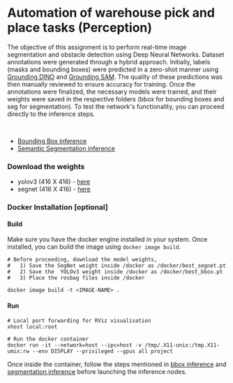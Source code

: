 # Automation of warehouse pick and place tasks (Perception)
The objective of this assignment is to perform real-time image segmentation and obstacle detection using Deep Neural Networks. Dataset annotations were generated through a hybrid approach. Initially, labels (masks and bounding boxes) were predicted in a zero-shot manner using [Grounding DINO](https://github.com/IDEA-Research/GroundingDINO) and [Grounding SAM](https://github.com/IDEA-Research/Grounded-Segment-Anything). The quality of these predictions was then manually reviewed to ensure accuracy for training. Once the annotations were finalized, the necessary models were trained, and their weights were saved in the respective folders (bbox for bounding boxes and seg for segmentation). To test the network's functionality, you can proceed directly to the inference steps.

<br>

- [Bounding Box inference](./bbox/README.md)  
- [Semantic Segmentation inference](./seg/README.md)

### Download the weights
- yolov3 (416 X 416) - [here](https://drive.google.com/file/d/13NHccIt-mt-Jmsx1Dwe34q1tS3qJwaCS/view?usp=sharing)
- segnet (416 X 416) - [here](https://drive.google.com/file/d/1V0Ax7RgARmh00KV3CjMrs1TXdk3zrDib/view?usp=sharing) 


### Docker Installation [optional] 
#### Build
Make sure you have the docker engine installed in your system. Once installed, you can build the image using `docker image build`. 

```
# Before proceeding, download the model weights,
#   1) Save the SegNet weight inside /docker as /docker/best_segnet.pt
#   2) Save the  YOLOv3 weight inside /docker as /docker/best_bbox.pt
#   3) Place the rosbag files inside /docker

docker image build -t <IMAGE-NAME> .

```
#### Run 
```
# Local port forwarding for RViz visualisation
xhost local:root

# Run the docker container
docker run -it --network=host --ipc=host -v /tmp/.X11-unix:/tmp.X11-umix:rw --env DISPLAY --privileged --gpus all project
```

Once inside the container, follow the steps mentioned in 
[bbox inference](./bbox/README.md) and [segmentation inference](./seg/README.md) before launching the inference nodes. 
